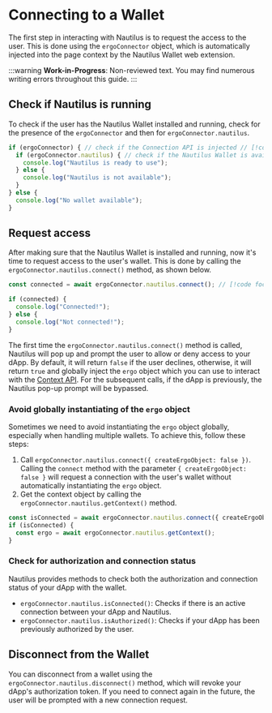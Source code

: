 # Connecting to a Wallet

The first step in interacting with Nautilus is to request the access to the user. This is done using the `ergoConnector` object, which is automatically injected into the page context by the Nautilus Wallet web extension.

:::warning
**Work-in-Progress**: Non-reviewed text. You may find numerous writing errors throughout this guide.
:::

## Check if Nautilus is running

To check if the user has the Nautilus Wallet installed and running, check for the presence of the `ergoConnector` and then for `ergoConnector.nautilus`.

<!-- prettier-ignore-start -->
```ts
if (ergoConnector) { // check if the Connection API is injected // [!code focus]
  if (ergoConnector.nautilus) { // check if the Nautilus Wallet is available // [!code focus]
    console.log("Nautilus is ready to use");
  } else {
    console.log("Nautilus is not available");
  }
} else {
  console.log("No wallet available");
}
```
<!-- prettier-ignore-end -->

## Request access

After making sure that the Nautilus Wallet is installed and running, now it's time to request access to the user's wallet. This is done by calling the `ergoConnector.nautilus.connect()` method, as shown below.

```ts
const connected = await ergoConnector.nautilus.connect(); // [!code focus]

if (connected) {
  console.log("Connected!");
} else {
  console.log("Not connected!");
}
```

The first time the `ergoConnector.nautilus.connect()` method is called, Nautilus will pop up and prompt the user to allow or deny access to your dApp. By default, it will return `false` if the user declines, otherwise, it will return `true` and globally inject the `ergo` object which you can use to interact with the [Context API](/dapp-connector/api-overview#context-api). For the subsequent calls, if the dApp is previously, the Nautilus pop-up prompt will be bypassed.

### Avoid globally instantiating of the `ergo` object

Sometimes we need to avoid instantiating the `ergo` object globally, especially when handling multiple wallets. To achieve this, follow these steps:

1. Call `ergoConnector.nautilus.connect({ createErgoObject: false })`. Calling the `connect` method with the parameter `{ createErgoObject: false }` will request a connection with the user's wallet without automatically instantiating the `ergo` object.
2. Get the context object by calling the `ergoConnector.nautilus.getContext()` method.

```ts
const isConnected = await ergoConnector.nautilus.connect({ createErgoObject: false });
if (isConnected) {
  const ergo = await ergoConnector.nautilus.getContext();
}
```

### Check for authorization and connection status

Nautilus provides methods to check both the authorization and connection status of your dApp with the wallet.

- `ergoConnector.nautilus.isConnected()`: Checks if there is an active connection between your dApp and Nautilus.
- `ergoConnector.nautilus.isAuthorized()`: Checks if your dApp has been previously authorized by the user.

## Disconnect from the Wallet

You can disconnect from a wallet using the `ergoConnector.nautilus.disconnect()` method, which will revoke your dApp's authorization token. If you need to connect again in the future, the user will be prompted with a new connection request.
